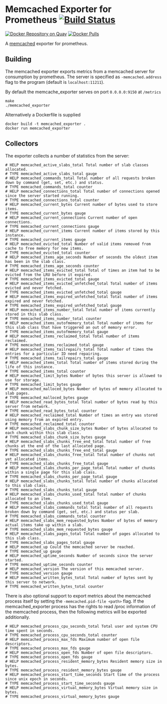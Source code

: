 # Memcached Exporter for Prometheus [![Build Status][buildstatus]][circleci]

[![Docker Repository on Quay](https://quay.io/repository/prometheus/memcached-exporter/status)][quay]
[![Docker Pulls](https://img.shields.io/docker/pulls/prom/memcached-exporter.svg?maxAge=604800)][hub]

A [memcached](https://memcached.org/) exporter for prometheus.

## Building

The memcached exporter exports metrics from a memcached server for
consumption by prometheus. The server is specified as `-memcached.address` flag
to the program (default is `localhost:11211`).

By default the memcache\_exporter serves on port `0.0.0.0:9150` at `/metrics`

```
make
./memcached_exporter
```

Alternatively a Dockerfile is supplied

```
docker build -t memcached_exporter .
docker run memcached_exporter
```

## Collectors

The exporter collects a number of statistics from the server:

```
# HELP memcached_active_slabs_total Total number of slab classes allocated.
# TYPE memcached_active_slabs_total gauge
# HELP memcached_commands_total Total number of all requests broken down by command (get, set, etc.) and status.
# TYPE memcached_commands_total counter
# HELP memcached_connections_total Total number of connections opened since the server started running.
# TYPE memcached_connections_total counter
# HELP memcached_current_bytes Current number of bytes used to store items.
# TYPE memcached_current_bytes gauge
# HELP memcached_current_connections Current number of open connections.
# TYPE memcached_current_connections gauge
# HELP memcached_current_items Current number of items stored by this instance.
# TYPE memcached_current_items gauge
# HELP memcached_evicted_total Number of valid items removed from cache to free memory for new items.
# TYPE memcached_evicted_total counter
# HELP memcached_items_age_seconds Number of seconds the oldest item has been in the slab class.
# TYPE memcached_items_age_seconds counter
# HELP memcached_items_evicted_total Total of times an item had to be evicted from the LRU before it expired.
# TYPE memcached_items_evicted_total gauge
# HELP memcached_items_evicted_unfetched_total Total number of items evicted and never fetched.
# TYPE memcached_items_evicted_unfetched_total gauge
# HELP memcached_items_expired_unfetched_total Total number of items expired and never fetched.
# TYPE memcached_items_expired_unfetched_total gauge
# HELP memcached_items_number_total Total number of items currently stored in this slab class.
# TYPE memcached_items_number_total counter
# HELP memcached_items_outofmemory_total Total number of items for this slab class that have triggered an out of memory error.
# TYPE memcached_items_outofmemory_total gauge
# HELP memcached_items_reclaimed_total Total number of items reclaimed.
# TYPE memcached_items_reclaimed_total gauge
# HELP memcached_items_tailrepairs_total Total number of times the entries for a particular ID need repairing.
# TYPE memcached_items_tailrepairs_total gauge
# HELP memcached_items_total Total number of items stored during the life of this instance.
# TYPE memcached_items_total counter
# HELP memcached_limit_bytes Number of bytes this server is allowed to use for storage.
# TYPE memcached_limit_bytes gauge
# HELP memcached_malloced_bytes Number of bytes of memory allocated to slab pages.
# TYPE memcached_malloced_bytes gauge
# HELP memcached_read_bytes_total Total number of bytes read by this server from network.
# TYPE memcached_read_bytes_total counter
# HELP memcached_reclaimed_total Number of times an entry was stored using memory from an expired entry.
# TYPE memcached_reclaimed_total counter
# HELP memcached_slabs_chunk_size_bytes Number of bytes allocated to each chunk within this slab class.
# TYPE memcached_slabs_chunk_size_bytes gauge
# HELP memcached_slabs_chunks_free_end_total Total number of free chunks at the end of the last allocated page.
# TYPE memcached_slabs_chunks_free_end_total gauge
# HELP memcached_slabs_chunks_free_total Total number of chunks not yet allocated items.
# TYPE memcached_slabs_chunks_free_total gauge
# HELP memcached_slabs_chunks_per_page_total Total number of chunks within a single page for this slab class.
# TYPE memcached_slabs_chunks_per_page_total gauge
# HELP memcached_slabs_chunks_total Total number of chunks allocated to this slab class.
# TYPE memcached_slabs_chunks_total gauge
# HELP memcached_slabs_chunks_used_total Total number of chunks allocated to an item.
# TYPE memcached_slabs_chunks_used_total gauge
# HELP memcached_slabs_commands_total Total number of all requests broken down by command (get, set, etc.) and status per slab.
# TYPE memcached_slabs_commands_total counter
# HELP memcached_slabs_mem_requested_bytes Number of bytes of memory actual items take up within a slab.
# TYPE memcached_slabs_mem_requested_bytes gauge
# HELP memcached_slabs_pages_total Total number of pages allocated to this slab class.
# TYPE memcached_slabs_pages_total gauge
# HELP memcached_up Could the memcached server be reached.
# TYPE memcached_up gauge
# HELP memcached_uptime_seconds Number of seconds since the server started.
# TYPE memcached_uptime_seconds counter
# HELP memcached_version The version of this memcached server.
# TYPE memcached_version gauge
# HELP memcached_written_bytes_total Total number of bytes sent by this server to network.
# TYPE memcached_written_bytes_total counter
```

There is also optional support to export metrics about the memcached process
itself by setting the `-memcached.pid-file <path>` flag. If the
memcached\_exporter process has the rights to read /proc information of the
memcached process, then the following metrics will be exported additionally.

```
# HELP memcached_process_cpu_seconds_total Total user and system CPU time spent in seconds.
# TYPE memcached_process_cpu_seconds_total counter
# HELP memcached_process_max_fds Maximum number of open file descriptors.
# TYPE memcached_process_max_fds gauge
# HELP memcached_process_open_fds Number of open file descriptors.
# TYPE memcached_process_open_fds gauge
# HELP memcached_process_resident_memory_bytes Resident memory size in bytes.
# TYPE memcached_process_resident_memory_bytes gauge
# HELP memcached_process_start_time_seconds Start time of the process since unix epoch in seconds.
# TYPE memcached_process_start_time_seconds gauge
# HELP memcached_process_virtual_memory_bytes Virtual memory size in bytes.
# TYPE memcached_process_virtual_memory_bytes gauge
```

[buildstatus]: https://circleci.com/gh/prometheus/memcached_exporter/tree/master.svg?style=shield
[circleci]: https://circleci.com/gh/prometheus/memcached_exporter
[hub]: https://hub.docker.com/r/prom/memcached-exporter/
[quay]: https://quay.io/repository/prometheus/memcached-exporter
